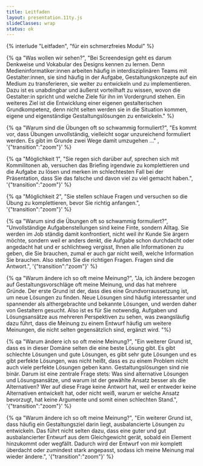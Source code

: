 ```yaml
---
title: Leitfaden
layout: presentation.11ty.js
slideClasses: wrap
status: ok
---
```


{% interlude "Leitfaden", "für ein schmerzfreies Modul" %}

{% qa "Was wollen wir sehen?", "Bei Screendesign geht es darum Denkweise und Vokabular des Designs kennen zu lernen. Denn Medieninformatiker:innen arbeiten häufig in interdisziplinären Teams mit Gestalter:innen, sie sind häufig in der Aufgabe, Gestaltungskonzepte auf ein Medium zu transferieren, sie weiter zu entwickeln und zu implementieren. Dazu ist es unabdingbar und äußerst vorteilhaft zu wissen, wovon die Gestalter:in spricht und welche Ziele für ihn im Vordergrund stehen. Ein weiteres Ziel ist die Entwicklung einer eigenen gestalterischen Grundkompetenz, denn nicht selten werden sie in die Situation kommen, eigene und eigenständige Gestaltungslösungen zu entwickeln." %}

{% qa "Warum sind die Übungen oft so schwammig formuliert?", "Es kommt vor, dass Übungen unvollständig, vielleicht sogar unzureichend formuliert werden. Es gibt im Grunde zwei Wege damit umzugehen …" , '{"transition":"zoom"}' %}

{% qa "Möglichkeit 1", "Sie regen sich darüber auf, sprechen sich mit Kommilitonen ab, versuchen das Briefing irgendwie zu komplettieren und die Aufgabe zu lösen und merken im schlechtesten Fall bei der Präsentation, dass Sie das falsche und davon viel zu viel gemacht haben.", '{"transition":"zoom"}' %}

{% qa "Möglichkeit 2", "Sie stellen schlaue Fragen und versuchen so die Übung zu komplettieren, bevor Sie richtig anfangen.", '{"transition":"zoom"}' %}

{% qa "Warum sind die Übungen oft so schwammig formuliert?", "Unvollständige Aufgabenstellungen sind keine Finte, sondern Alltag. Sie werden im Job ständig damit konfrontiert, nicht weil ihr Kunde Sie ärgern möchte, sondern weil er anders denkt, die Aufgabe schon durchdacht oder angedacht hat und er schlichtweg vergisst, Ihnen alle Informationen zu geben, die Sie brauchen, zumal er auch gar nicht weiß, welche Information Sie brauchen. Also stellen Sie die richtigen Fragen. Fragen sind die Antwort.", '{"transition":"zoom"}' %}

{% qa "Warum ändere ich so oft meine Meinung?", "Ja, ich ändere bezogen auf Gestaltungsvorschläge oft meine Meinung, und das hat mehrere Gründe. Der erste Grund ist der, dass dies eine Grundvorraussetzung ist, um neue Lösungen zu finden. Neue Lösungen sind häufig interessanter und spannender als althergebrachte und bekannte Lösungen, und werden daher von Gestaltern gesucht. Also ist es für Sie notwendig, Aufgaben und Lösungsansätze aus mehreren Perspektiven zu sehen, was zwangsläufig dazu führt, dass die Meinung zu einem Entwurf häufig um weitere Meinungen, die nicht selten gegensätzlich sind, ergänzt wird. "%}

{% qa "Warum ändere ich so oft meine Meinung?", "Ein weiterer Grund ist, dass es in dieser Domäne selten die eine beste Lösung gibt. Es gibt schlechte Lösungen und gute Lösungen, es gibt sehr gute Lösungen und es gibt perfekte Lösungen, was nicht heißt, dass es zu einem Problem nicht auch viele perfekte Lösungen geben kann. Gestaltungslösungen sind nie binär. Darum ist eine zentrale Frage stets: Was sind alternative Lösungen und Lösungsansätze, und warum ist der gewählte Ansatz besser als die Alternativen? Wer auf diese Frage keine Antwort hat, weil er entweder keine Alternativen entwickelt hat, oder nicht weiß, warum er welche Ansatz bevorzugt, hat keine Argumente und somit einen schlechten Stand.", '{"transition":"zoom"}'  %}

{% qa "Warum ändere ich so oft meine Meinung?", "Ein weiterer Grund ist, dass häufig ein Gestaltungsziel darin liegt, ausbalancierte Lösungen zu entwickeln. Das führt nicht selten dazu, dass eine guter und gut ausbalancierter Entwurf aus dem Gleichgewicht gerät, sobald ein Element hinzukommt oder wegfällt. Dadurch wird der Entwurf von mir komplett überdacht oder zumindest stark angepasst, sodass ich meine Meinung mal wieder ändere.", '{"transition":"zoom"}'  %}
